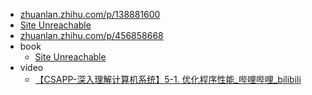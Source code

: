 - [zhuanlan.zhihu.com/p/138881600](https://zhuanlan.zhihu.com/p/138881600)
- [Site Unreachable](https://wdxtub.com/csapp/thick-csapp-lab-4/2016/04/16/)
- [zhuanlan.zhihu.com/p/456858668](https://zhuanlan.zhihu.com/p/456858668)
- book
	- [Site Unreachable](https://wdxtub.com/csapp/thin-csapp-2/2016/04/16/)
- video
	- [【CSAPP-深入理解计算机系统】5-1. 优化程序性能\_哔哩哔哩\_bilibili](https://www.bilibili.com/video/BV1F64y1C73y/?spm_id_from=333.788&vd_source=8eeed36c8368d0ab0bb576c12209518e)